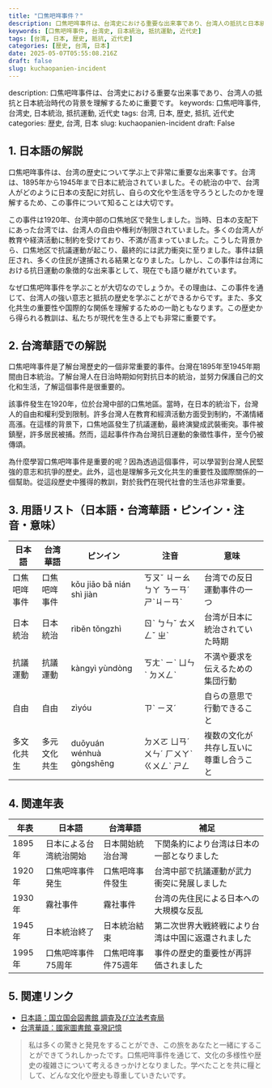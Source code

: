 ```yaml
---
title: "口焦吧哖事件？"
description: 口焦吧哖事件は、台湾史における重要な出来事であり、台湾人の抵抗と日本統治時代の背景を理解するために重要です。
keywords: [口焦吧哖事件, 台湾史, 日本統治, 抵抗運動, 近代史]
tags: [台湾, 日本, 歴史, 抵抗, 近代史]
categories: [歴史, 台湾, 日本]
date: 2025-05-07T05:55:08.216Z
draft: false
slug: kuchaopanien-incident
---
```


description: 口焦吧哖事件は、台湾史における重要な出来事であり、台湾人の抵抗と日本統治時代の背景を理解するために重要です。
keywords: 口焦吧哖事件, 台湾史, 日本統治, 抵抗運動, 近代史
tags: 台湾, 日本, 歴史, 抵抗, 近代史
categories: 歴史, 台湾, 日本
slug: kuchaopanien-incident
draft: False

## 1. 日本語の解説

口焦吧哖事件は、台湾の歴史について学ぶ上で非常に重要な出来事です。台湾は、1895年から1945年まで日本に統治されていました。その統治の中で、台湾人がどのように日本の支配に対抗し、自らの文化や生活を守ろうとしたのかを理解するため、この事件について知ることは大切です。

この事件は1920年、台湾中部の口焦地区で発生しました。当時、日本の支配下にあった台湾では、台湾人の自由や権利が制限されていました。多くの台湾人が教育や経済活動に制約を受けており、不満が高まっていました。こうした背景から、口焦地区で抗議運動が起こり、最終的には武力衝突に至りました。事件は鎮圧され、多くの住民が逮捕される結果となりました。しかし、この事件は台湾における抗日運動の象徴的な出来事として、現在でも語り継がれています。

なぜ口焦吧哖事件を学ぶことが大切なのでしょうか。その理由は、この事件を通じて、台湾人の強い意志と抵抗の歴史を学ぶことができるからです。また、多文化共生の重要性や国際的な関係を理解するための一助ともなります。この歴史から得られる教訓は、私たちが現代を生きる上でも非常に重要です。

## 2. 台湾華語での解説

口焦吧哖事件是了解台灣歷史的一個非常重要的事件。台灣在1895年至1945年期間由日本統治。了解台灣人在日治時期如何對抗日本的統治，並努力保護自己的文化和生活，了解這個事件是很重要的。

該事件發生在1920年，位於台灣中部的口焦地區。當時，在日本的統治下，台灣人的自由和權利受到限制。許多台灣人在教育和經濟活動方面受到制約，不滿情緒高漲。在這樣的背景下，口焦地區發生了抗議運動，最終演變成武裝衝突。事件被鎮壓，許多居民被捕。然而，這起事件作為台灣抗日運動的象徵性事件，至今仍被傳頌。

為什麼學習口焦吧哖事件是重要的呢？因為透過這個事件，可以學習到台灣人民堅強的意志和抗爭的歷史。此外，這也是理解多元文化共生的重要性及國際關係的一個幫助。從這段歷史中獲得的教訓，對於我們在現代社會的生活也非常重要。

## 3. 用語リスト（日本語・台湾華語・ピンイン・注音・意味）

| 日本語         | 台湾華語       | ピンイン | 注音   | 意味                                     |
|--------------|--------------|-------|------|----------------------------------------|
| 口焦吧哖事件 | 口焦吧哖事件 | kǒu jiāo bā nián shì jiàn | ㄎㄡˇ ㄐㄧㄠ ㄅㄚ ㄋㄧㄢˊ ㄕˋㄐㄧㄢˋ | 台湾での反日運動事件の一つ            |
| 日本統治     | 日本統治     | rìběn tǒngzhì | ㄖˋ ㄅㄣˇ ㄊㄨㄥˇ ㄓˋ | 台湾が日本に統治されていた時期        |
| 抗議運動     | 抗議運動     | kàngyì yùndòng | ㄎㄤˋ ㄧˋ ㄩㄣˋ ㄉㄨㄥˋ | 不満や要求を伝えるための集団行動|
| 自由         | 自由         | zìyóu | ㄗˋ ㄧㄡˊ | 自らの意思で行動できること             |
| 多文化共生  | 多元文化共生 | duōyuán wénhuà gòngshēng | ㄉㄨㄛ ㄩㄢˊ ㄨㄣˊ ㄏㄨㄚˋ ㄍㄨㄥˋ ㄕㄥ | 複数の文化が共存し互いに尊重し合うこと |

## 4. 関連年表

| 年表 | 日本語 | 台湾華語 | 補足 |
|-----|-----|-----|-----|
| 1895年 | 日本による台湾統治開始 | 日本開始統治台灣 | 下関条約により台湾は日本の一部となりました |
| 1920年 | 口焦吧哖事件発生 | 口焦吧哖事件發生 | 台湾中部で抗議運動が武力衝突に発展しました |
| 1930年 | 霧社事件 | 霧社事件 | 台湾の先住民による日本への大規模な反乱 |
| 1945年 | 日本統治終了 | 日本統治結束 | 第二次世界大戦終戦により台湾は中国に返還されました |
| 1995年 | 口焦吧哖事件75周年 | 口焦吧哖事件75週年 | 事件の歴史的重要性が再評価されました |

## 5. 関連リンク

- [日本語：国立国会図書館 調査及び立法考査局](https://www.ndl.go.jp/ja/)
- [台湾華語：國家圖書館 臺灣記憶](https://tm.ncl.edu.tw/)

> 私は多くの驚きと発見をすることができ、この旅をあなたと一緒にすることができてうれしかったです。口焦吧哖事件を通じて、文化の多様性や歴史の複雑さについて考えるきっかけとなりました。学べたことを共に糧として、どんな文化や歴史も尊重していきたいです。